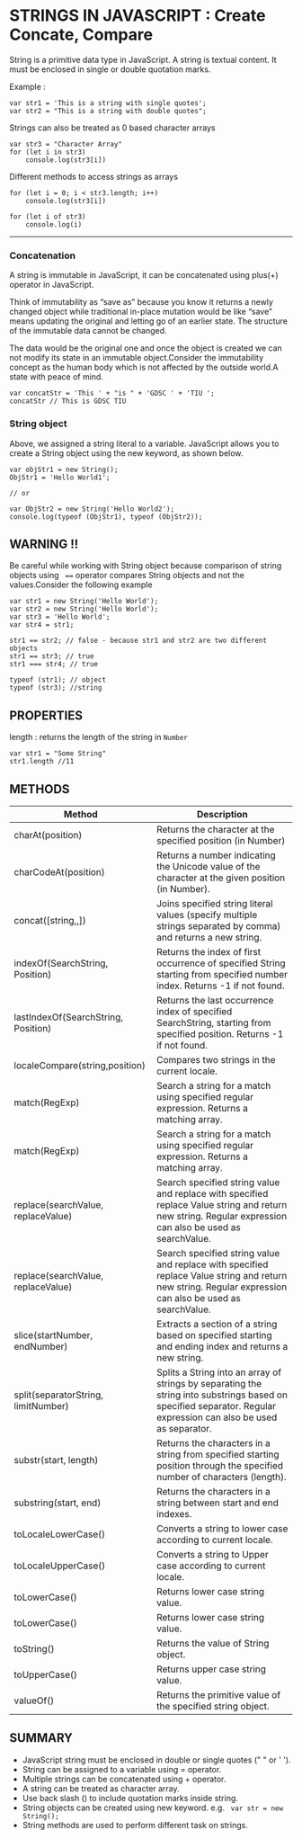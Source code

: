 # STRINGS IN JAVASCRIPT : Create  Concate, Compare

String is a primitive data type in JavaScript. A string is textual content. It must be enclosed in single or double quotation marks.

Example :
```
var str1 = 'This is a string with single quotes';
var str2 = "This is a string with double quotes";
```

Strings can also be treated as 0 based character arrays
```
var str3 = "Character Array"
for (let i in str3)
    console.log(str3[i])
```

Different methods to access strings as arrays
```
for (let i = 0; i < str3.length; i++)
    console.log(str3[i])

for (let i of str3)
    console.log(i)
```
---
### Concatenation
 A string is immutable in JavaScript, it can be concatenated using plus(+) operator in JavaScript.

Think of immutability as “save as” because you know it returns a newly changed object while traditional in-place mutation would be like “save” means updating the original and letting go of an earlier state. The structure of the immutable data cannot be changed.

The data would be the original one and once the object is created we can not modify its state in an immutable object.Consider the immutability concept as the human body which is not affected by the outside world.A state with peace of mind. 
```
var concatStr = 'This ' + "is " + 'GDSC ' + 'TIU ';
concatStr // This is GDSC TIU
```

### String object
 Above, we assigned a string literal to a variable. JavaScript allows you to create a String object using the new keyword, as shown below.

```
var objStr1 = new String();
ObjStr1 = 'Hello World1';

// or 

var ObjStr2 = new String('Hello World2');
console.log(typeof (ObjStr1), typeof (ObjStr2));
```

## **WARNING !!**
 Be careful while working with String object because comparison of string objects using ``` ==``` operator compares String objects and not the values.Consider the following example
```
var str1 = new String('Hello World');
var str2 = new String('Hello World');
var str3 = 'Hello World';
var str4 = str1;

str1 == str2; // false - because str1 and str2 are two different objects
str1 == str3; // true
str1 === str4; // true

typeof (str1); // object
typeof (str3); //string

```

## PROPERTIES
length : returns the length of the string in ```Number```
```
var str1 = "Some String"
str1.length //11
```
## METHODS

| Method      | Description |
| ----------- | ----------- |
|  charAt(position)     | Returns the character at the specified  position (in Number)        |
| charCodeAt(position)   | Returns a number indicating the Unicode value of the character at the given position (in Number).       |
| concat([string,,]) | Joins specified string literal values (specify multiple strings separated by comma) and returns a new string.    |
| indexOf(SearchString, Position) | Returns the index of first occurrence of specified String starting from specified number index. Returns -1 if not found.    |
| lastIndexOf(SearchString, Position) | Returns the last occurrence index of specified SearchString, starting from specified position. Returns -1 if not found.    |
| localeCompare(string,position) | Compares two strings in the current locale.   |
| match(RegExp) | Search a string for a match using specified regular expression. Returns a matching array.   |
| match(RegExp) | Search a string for a match using specified regular expression. Returns a matching array.   |
| replace(searchValue, replaceValue) | Search specified string value and replace with specified replace Value string and return new string. Regular expression can also be used as searchValue.   |
| replace(searchValue, replaceValue) | Search specified string value and replace with specified replace Value string and return new string. Regular expression can also be used as searchValue.  |
| slice(startNumber, endNumber) | Extracts a section of a string based on specified starting and ending index and returns a new string.  |
| split(separatorString, limitNumber) | Splits a String into an array of strings by separating the string into substrings based on specified separator. Regular expression can also be used as separator.  |
| substr(start, length) | Returns the characters in a string from specified starting position through the specified number of characters (length).  |
| substring(start, end) | Returns the characters in a string between start and end indexes. |
| toLocaleLowerCase() | Converts a string to lower case according to current locale. |
| toLocaleUpperCase() | Converts a string to Upper case according to current locale. |
| toLowerCase() | Returns lower case string value.|
| toLowerCase() | Returns lower case string value.|
|toString() |	Returns the value of String object.|
| toUpperCase()	| Returns upper case string value.|
|valueOf()|	Returns the primitive value of the specified string object.|






## SUMMARY

- JavaScript string must be enclosed in double or single quotes (" " or ' ').
- String can be assigned to a variable using = operator.
- Multiple strings can be concatenated using + operator.
- A string can be treated as character array.
- Use back slash (\) to include quotation marks inside string.
- String objects can be created using new keyword. e.g. ``` var str = new String();```
- String methods are used to perform different task on strings.
